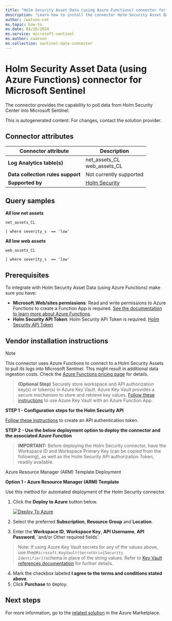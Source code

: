 ```yaml
---
title: "Holm Security Asset Data (using Azure Functions) connector for Microsoft Sentinel"
description: "Learn how to install the connector Holm Security Asset Data (using Azure Functions) to connect your data source to Microsoft Sentinel."
author: cwatson-cat
ms.topic: how-to
ms.date: 04/26/2024
ms.service: microsoft-sentinel
ms.author: cwatson
ms.collection: sentinel-data-connector
---
```


# Holm Security Asset Data (using Azure Functions) connector for Microsoft Sentinel

The connector provides the capability to poll data from Holm Security Center into Microsoft Sentinel.

This is autogenerated content. For changes, contact the solution provider.

## Connector attributes

| Connector attribute | Description |
| --- | --- |
| **Log Analytics table(s)** | net_assets_CL<br/> web_assets_CL<br/> |
| **Data collection rules support** | Not currently supported |
| **Supported by** | [Holm Security](https://support.holmsecurity.com/) |

## Query samples

**All low net assets**

   ```kusto
net_assets_CL
            
   | where severity_s  == 'low'
   ```

**All low web assets**

   ```kusto
web_assets_CL
            
   | where severity_s  == 'low'
   ```



## Prerequisites

To integrate with Holm Security Asset Data (using Azure Functions) make sure you have: 

- **Microsoft.Web/sites permissions**: Read and write permissions to Azure Functions to create a Function App is required. [See the documentation to learn more about Azure Functions](/azure/azure-functions/).
- **Holm Security API Token**: Holm Security API Token is required. [Holm Security API Token](https://support.holmsecurity.com/)


## Vendor installation instructions


> [!NOTE]
   >  This connector uses Azure Functions to connect to a Holm Security Assets to pull its logs into Microsoft Sentinel. This might result in additional data ingestion costs. Check the [Azure Functions pricing page](https://azure.microsoft.com/pricing/details/functions/) for details.


>**(Optional Step)** Securely store workspace and API authorization key(s) or token(s) in Azure Key Vault. Azure Key Vault provides a secure mechanism to store and retrieve key values. [Follow these instructions](/azure/app-service/app-service-key-vault-references) to use Azure Key Vault with an Azure Function App.


**STEP 1 - Configuration steps for the Holm Security API**

 [Follow these instructions](https://support.holmsecurity.com/knowledge/how-do-i-set-up-an-api-token) to create an API authentication token.


**STEP 2 - Use the below deployment option to deploy the connector and the associated Azure Function**

>**IMPORTANT:** Before deploying the Holm Security connector, have the Workspace ID  and Workspace Primary Key (can be copied from the following), as well as the Holm Security API authorization Token, readily available.



Azure Resource Manager (ARM) Template Deployment

**Option 1 - Azure Resource Manager (ARM) Template**

Use this method for automated deployment of the Holm Security connector.

1. Click the **Deploy to Azure** button below. 

	[![Deploy To Azure](https://aka.ms/deploytoazurebutton)](https://aka.ms/sentinel-holmsecurityassets-azuredeploy)
2. Select the preferred **Subscription**, **Resource Group** and **Location**. 
3. Enter the **Workspace ID**, **Workspace Key**, **API Username**, **API Password**, 'and/or Other required fields'. 
>Note: If using Azure Key Vault secrets for any of the values above, use the`@Microsoft.KeyVault(SecretUri={Security Identifier})`schema in place of the string values. Refer to [Key Vault references documentation](/azure/app-service/app-service-key-vault-references) for further details. 
4. Mark the checkbox labeled **I agree to the terms and conditions stated above**. 
5. Click **Purchase** to deploy.



## Next steps

For more information, go to the [related solution](https://azuremarketplace.microsoft.com/en-us/marketplace/apps/holmsecurityswedenab1639511288603.holmsecurity_sc_sentinel?tab=Overview) in the Azure Marketplace.
